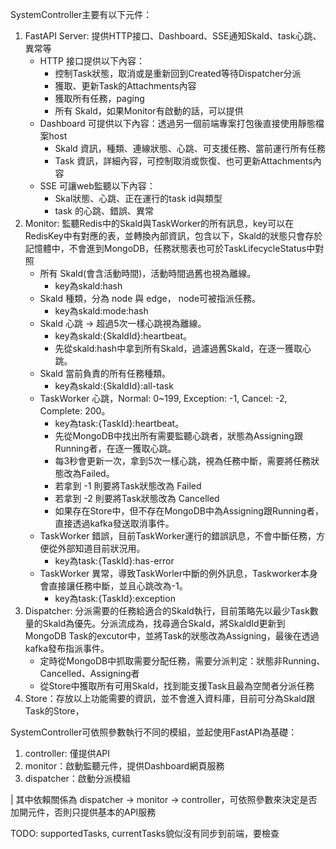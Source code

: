 SystemController主要有以下元件：
1. FastAPI Server: 提供HTTP接口、Dashboard、SSE通知Skald、task心跳、異常等
    - HTTP 接口提供以下內容：
        - 控制Task狀態，取消或是重新回到Created等待Dispatcher分派
        - 獲取、更新Task的Attachments內容
        - 獲取所有任務，paging
        - 所有 Skald，如果Monitor有啟動的話，可以提供
    - Dashboard 可提供以下內容：透過另一個前端專案打包後直接使用靜態檔案host
        - Skald 資訊，種類、連線狀態、心跳、可支援任務、當前運行所有任務
        - Task 資訊，詳細內容，可控制取消或恢復、也可更新Attachments內容
    - SSE 可讓web監聽以下內容：
        - Skal狀態、心跳、正在運行的task id與類型
        - task 的心跳、錯誤、異常
2. Monitor: 監聽Redis中的Skald與TaskWorker的所有訊息，key可以在RedisKey中有對應的表，並轉換內部資訊，包含以下，Skald的狀態只會存於記憶體中，不會進到MongoDB，任務狀態表也可於TaskLifecycleStatus中對照
    - 所有 Skald(會含活動時間)，活動時間過舊也視為離線。
        - key為skald:hash
    - Skald 種類，分為 node 與 edge， node可被指派任務。
        - key為skald:mode:hash
    - Skald 心跳 -> 超過5次一樣心跳視為離線。
        - key為skald:{SkaldId}:heartbeat。
        - 先從skald:hash中拿到所有Skald，過濾過舊Skald，在逐一獲取心跳。
    - Skald 當前負責的所有任務種類。
        - key為skald:{SkaldId}:all-task
    - TaskWorker 心跳，Normal: 0~199, Exception: -1, Cancel: -2, Complete: 200。 
        - key為task:{TaskId}:heartbeat。
        - 先從MongoDB中找出所有需要監聽心跳者，狀態為Assigning跟Running者，在逐一獲取心跳。
        - 每3秒會更新一次，拿到5次一樣心跳，視為任務中斷，需要將任務狀態改為Failed。
        - 若拿到 -1 則要將Task狀態改為 Failed
        - 若拿到 -2 則要將Task狀態改為 Cancelled
        - 如果存在Store中，但不存在MongoDB中為Assigning跟Running者，直接透過kafka發送取消事件。
    - TaskWorker 錯誤，目前TaskWorker運行的錯誤訊息，不會中斷任務，方便從外部知道目前狀況用。
        - key為task:{TaskId}:has-error
    - TaskWorker 異常，導致TaskWorler中斷的例外訊息，Taskworker本身會直接讓任務中斷，並且心跳改為-1。
        - key為task:{TaskId}:exception
3. Dispatcher: 分派需要的任務給適合的Skald執行，目前策略先以最少Task數量的Skald為優先。分派流成為，找尋適合Skald，將SkaldId更新到MongoDB Task的excutor中，並將Task的狀態改為Assigning，最後在透過kafka發布指派事件。
    - 定時從MongoDB中抓取需要分配任務，需要分派判定：狀態非Running、Cancelled、Assigning者
    - 從Store中獲取所有可用Skald，找到能支援Task且最為空閒者分派任務
4. Store：存放以上功能需要的資訊，並不會進入資料庫，目前可分為Skald跟Task的Store，


SystemController可依照參數執行不同的模組，並起使用FastAPI為基礎：
1. controller: 僅提供API
2. monitor：啟動監聽元件，提供Dashboard網頁服務
3. dispatcher：啟動分派模組

| 其中依賴關係為 dispatcher -> monitor -> controller，可依照參數來決定是否加開元件，否則只提供基本的API服務


TODO: supportedTasks, currentTasks貌似沒有同步到前端，要檢查